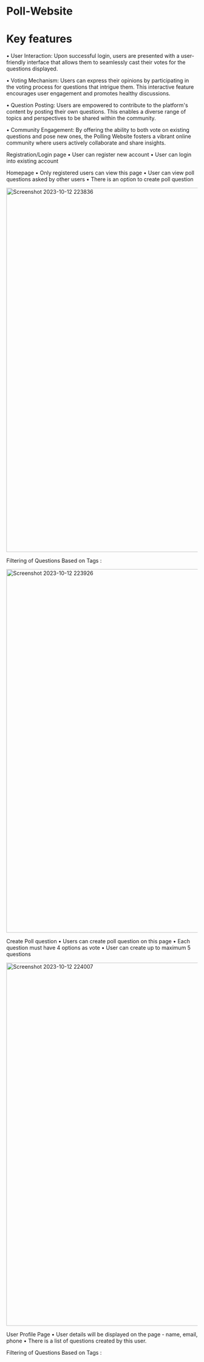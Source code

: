 # Poll-Website

# Key features 
• User Interaction: Upon successful login, users are presented with a user-friendly interface that allows them to seamlessly cast their votes for the questions displayed.

• Voting Mechanism: Users can express their opinions by participating in the voting process for questions that intrigue them. This interactive feature encourages user engagement and promotes healthy discussions.

• Question Posting: Users are empowered to contribute to the platform's content by posting their own questions. This enables a diverse range of topics and perspectives to be shared within the community.

• Community Engagement: By offering the ability to both vote on existing questions and pose new ones, the Polling Website fosters a vibrant online community where users actively collaborate and share insights.


Registration/Login page
• User can register new account
• User can login into existing account

Homepage
• Only registered users can view this page
• User can view poll questions asked by other users
• There is an option to create poll question

<img width="959" alt="Screenshot 2023-10-12 223836" src="https://github.com/AggarwalNeelesh/Poll-Website/assets/86107529/506a13f2-7701-44c3-b420-1f67ddf32086">


Filtering of Questions Based on Tags : 

<img width="957" alt="Screenshot 2023-10-12 223926" src="https://github.com/AggarwalNeelesh/Poll-Website/assets/86107529/304e4d2b-baca-4708-a2e7-e1cf07363946">


Create Poll question
• Users can create poll question on this page
• Each question must have 4 options as vote
• User can create up to maximum 5 questions

<img width="956" alt="Screenshot 2023-10-12 224007" src="https://github.com/AggarwalNeelesh/Poll-Website/assets/86107529/5953cde4-c4bf-492c-8547-4c0b821ef75f">


User Profile Page
• User details will be displayed on the page - name, email, phone
• There is a list of questions created by this user.


Filtering of Questions Based on Tags : 
